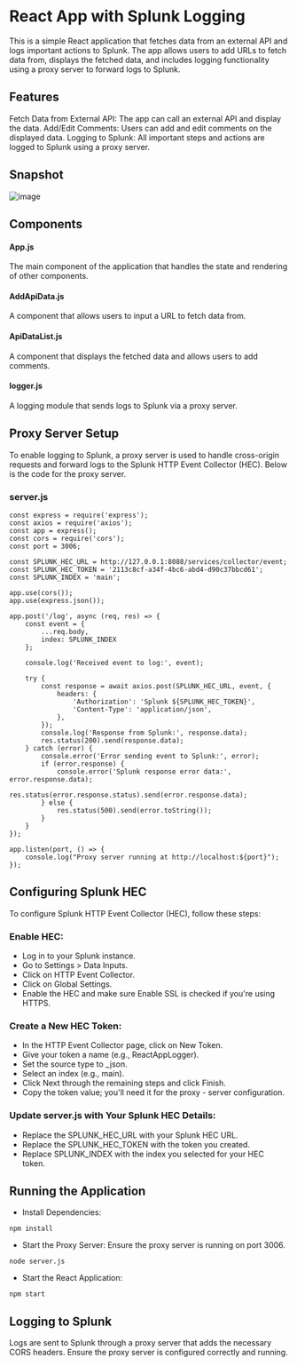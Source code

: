 
# React App with Splunk Logging
This is a simple React application that fetches data from an external API and logs important actions to Splunk. The app allows users to add URLs to fetch data from, displays the fetched data, and includes logging functionality using a proxy server to forward logs to Splunk.

## Features
Fetch Data from External API: The app can call an external API and display the data.
Add/Edit Comments: Users can add and edit comments on the displayed data.
Logging to Splunk: All important steps and actions are logged to Splunk using a proxy server.

## Snapshot
![image](https://github.com/satendra-in/Api-data-react-app/assets/29202827/804c1e37-cf7b-4900-81e8-74d2ead6049d)

## Components
#### App.js
The main component of the application that handles the state and rendering of other components.

#### AddApiData.js
A component that allows users to input a URL to fetch data from.

#### ApiDataList.js
A component that displays the fetched data and allows users to add comments.

#### logger.js
A logging module that sends logs to Splunk via a proxy server.

## Proxy Server Setup
To enable logging to Splunk, a proxy server is used to handle cross-origin requests and forward logs to the Splunk HTTP Event Collector (HEC). Below is the code for the proxy server.

### server.js

```
const express = require('express');
const axios = require('axios');
const app = express();
const cors = require('cors');
const port = 3006;

const SPLUNK_HEC_URL = http://127.0.0.1:8088/services/collector/event;
const SPLUNK_HEC_TOKEN = '2113c8cf-a34f-4bc6-abd4-d90c37bbcd61';
const SPLUNK_INDEX = 'main';

app.use(cors());
app.use(express.json());

app.post('/log', async (req, res) => {
    const event = {
        ...req.body,
        index: SPLUNK_INDEX
    };

    console.log('Received event to log:', event);

    try {
        const response = await axios.post(SPLUNK_HEC_URL, event, {
            headers: {
                'Authorization': 'Splunk ${SPLUNK_HEC_TOKEN}',
                'Content-Type': 'application/json',
            },
        });
        console.log('Response from Splunk:', response.data);
        res.status(200).send(response.data);
    } catch (error) {
        console.error('Error sending event to Splunk:', error);
        if (error.response) {
            console.error('Splunk response error data:', error.response.data);
            res.status(error.response.status).send(error.response.data);
        } else {
            res.status(500).send(error.toString());
        }
    }
});

app.listen(port, () => {
    console.log("Proxy server running at http://localhost:${port}");
});
```

## Configuring Splunk HEC
To configure Splunk HTTP Event Collector (HEC), follow these steps:

### Enable HEC:

- Log in to your Splunk instance.
- Go to Settings > Data Inputs.
- Click on HTTP Event Collector.
- Click on Global Settings.
- Enable the HEC and make sure Enable SSL is checked if you're using HTTPS.

### Create a New HEC Token: 
- In the HTTP Event Collector page, click on New Token.
- Give your token a name (e.g., ReactAppLogger).
- Set the source type to _json.
- Select an index (e.g., main).
- Click Next through the remaining steps and click Finish.
- Copy the token value; you'll need it for the proxy - server configuration.
### Update server.js with Your Splunk HEC Details:

- Replace the SPLUNK_HEC_URL with your Splunk HEC URL.
- Replace the SPLUNK_HEC_TOKEN with the token you created.
- Replace SPLUNK_INDEX with the index you selected for your HEC token.

## Running the Application
- Install Dependencies:


```npm install```
- Start the Proxy Server:
Ensure the proxy server is running on port 3006.

```node server.js```
- Start the React Application:

```npm start```

## Logging to Splunk
Logs are sent to Splunk through a proxy server that adds the necessary CORS headers. Ensure the proxy server is configured correctly and running.
